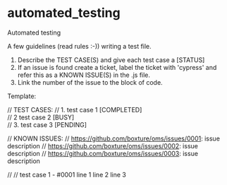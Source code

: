# automated_testing
Automated testing

A few guidelines (read rules :-)) writing a test file.

1. Describe the TEST CASE(S) and give each test case a [STATUS]
2. If an issue is found create a ticket, label the ticket with 'cypress' and refer this as a KNOWN ISSUE(S) in the .js file.
3. Link the number of the issue to the block of code.

Template:

// TEST CASES:
// 1. test case 1 [COMPLETED]  
// 2  test case 2 [BUSY]  
// 3. test case 3 [PENDING]  

// KNOWN ISSUES:
// https://github.com/boxture/oms/issues/0001: issue description
// https://github.com/boxture/oms/issues/0002: issue description
// https://github.com/boxture/oms/issues/0003: issue description

// // test case 1 - #0001
      line 1
        line 2
        line 3
